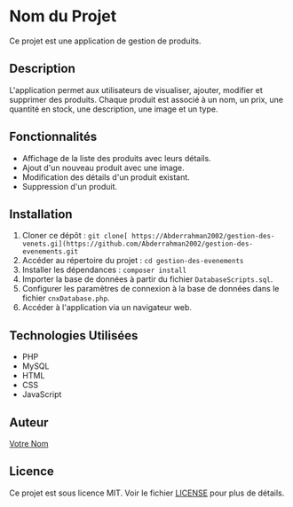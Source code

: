# Nom du Projet

Ce projet est une application de gestion de produits.

## Description

L'application permet aux utilisateurs de visualiser, ajouter, modifier et supprimer des produits. Chaque produit est associé à un nom, un prix, une quantité en stock, une description, une image et un type.

## Fonctionnalités

- Affichage de la liste des produits avec leurs détails.
- Ajout d'un nouveau produit avec une image.
- Modification des détails d'un produit existant.
- Suppression d'un produit.

## Installation

1. Cloner ce dépôt : `git clone[ https://Abderrahman2002/gestion-des-venets.gi](https://github.com/Abderrahman2002/gestion-des-evenements.git`
2. Accéder au répertoire du projet : `cd gestion-des-evenements`
3. Installer les dépendances : `composer install`
4. Importer la base de données à partir du fichier `DatabaseScripts.sql`.
5. Configurer les paramètres de connexion à la base de données dans le fichier `cnxDatabase.php`.
6. Accéder à l'application via un navigateur web.

## Technologies Utilisées

- PHP
- MySQL
- HTML
- CSS
- JavaScript

## Auteur

[Votre Nom](https://github.com/Abderrahman2002)

## Licence

Ce projet est sous licence MIT. Voir le fichier [LICENSE](LICENSE) pour plus de détails.
